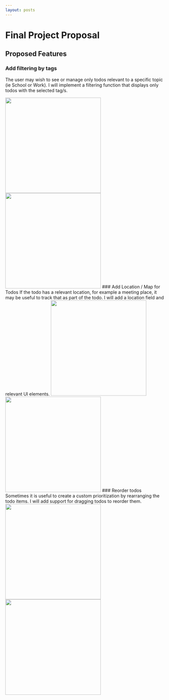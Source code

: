 ```yaml
---
layout: posts
---
```


# Final Project Proposal
## Proposed Features
### Add filtering by tags
The user may wish to see or manage only todos relevant to a specific topic (ie School or Work). I will implement a filtering function that displays only todos with the selected tag/s.

<img src="https://raw.githubusercontent.com/mgatesdehn/CS5520/gh-pages/images/FinalProjectProposal/filterIcon.png" width="300"/>
<img src="https://raw.githubusercontent.com/mgatesdehn/CS5520/gh-pages/images/FinalProjectProposal/filterlist.png" width="300"/>
###  Add Location / Map for Todos
If the todo has a relevant location, for example a meeting place, it may be useful to track that as part of the todo. I will add a location field and relevant UI elements.

<img src="https://raw.githubusercontent.com/mgatesdehn/CS5520/gh-pages/images/FinalProjectProposal/Locationbutton.png" width="300"/>
<img src="https://raw.githubusercontent.com/mgatesdehn/CS5520/gh-pages/images/FinalProjectProposal/LocationMap.png" width="300"/>
###  Reorder todos
Sometimes it is useful to create a custom prioritization by rearranging the todo items. I will add support for dragging todos to reorder them.

<img src="https://raw.githubusercontent.com/mgatesdehn/CS5520/gh-pages/images/FinalProjectProposal/moving.png" width="300"/>
<img src="https://raw.githubusercontent.com/mgatesdehn/CS5520/gh-pages/images/FinalProjectProposal/moved.png" width="300"/>


